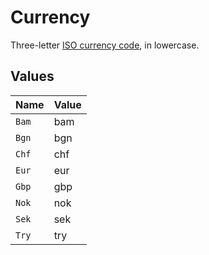 # Currency

Three-letter [ISO currency code](https://www.iso.org/iso-4217-currency-codes.html), in lowercase.


## Values

| Name  | Value |
| ----- | ----- |
| `Bam` | bam   |
| `Bgn` | bgn   |
| `Chf` | chf   |
| `Eur` | eur   |
| `Gbp` | gbp   |
| `Nok` | nok   |
| `Sek` | sek   |
| `Try` | try   |